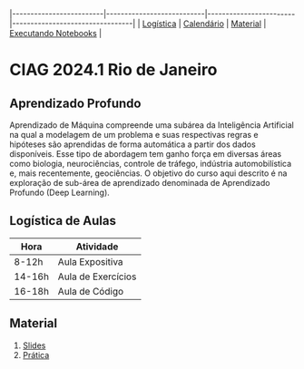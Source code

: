 |-------------------------|---------------------------|------------------------|---------------------------------|
| [Logística](#logistica) | [Calendário](#calendario) | [Material](#material)  | [Executando Notebooks](#collab) |


# CIAG 2024.1 Rio de Janeiro 

## Aprendizado Profundo

Aprendizado  de  Máquina  compreende  uma  subárea  da  Inteligência  Artificial  na qual  a  modelagem  de  um  problema  e  suas  respectivas regras  e  hipóteses são aprendidas  de  forma  automática  a  partir  dos  dados  disponíveis.  Esse  tipo  de abordagem  tem  ganho  força  em  diversas  áreas  como  biologia,  neurociências, controle  de  tráfego,  indústria  automobilística  e,  mais  recentemente,  geociências. O objetivo do curso aqui descrito é na exploração de sub-área de aprendizado denominada de Aprendizado Profundo (Deep Learning).

<a name="logistica"/>

## Logística de Aulas

|  Hora  |  Atividade         |
|--------|--------------------|
| 8-12h  | Aula Expositiva    |
| 14-16h | Aula de Exercícios |
| 16-18h | Aula de Código     |

<a name="material"/>

## Material

1. [Slides](https://drive.google.com/drive/u/0/folders/1tfneKIj1G71ERRnYd9PEK0pHtLBoQnis)
1. [Prática](https://github.com/uai-ufmg/ciag-2024.1-rj)
